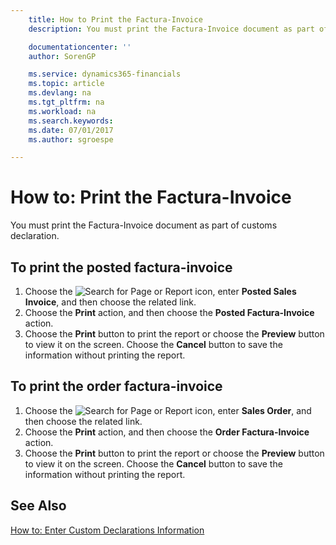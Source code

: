 ```yaml
---
    title: How to Print the Factura-Invoice
    description: You must print the Factura-Invoice document as part of customs declaration.

    documentationcenter: ''
    author: SorenGP

    ms.service: dynamics365-financials
    ms.topic: article
    ms.devlang: na
    ms.tgt_pltfrm: na
    ms.workload: na
    ms.search.keywords:
    ms.date: 07/01/2017
    ms.author: sgroespe

---
```

# How to: Print the Factura-Invoice
You must print the Factura-Invoice document as part of customs declaration.  

## To print the posted factura-invoice  

1.  Choose the ![Search for Page or Report](../../media/ui-search/search_small.png "Search for Page or Report icon") icon, enter **Posted Sales Invoice**, and then choose the related link.  
2.  Choose the **Print** action, and then choose the **Posted Factura-Invoice** action.  
3.  Choose the **Print** button to print the report or choose the **Preview** button to view it on the screen. Choose the **Cancel** button to save the information without printing the report.  

## To print the order factura-invoice  

1.  Choose the ![Search for Page or Report](../../media/ui-search/search_small.png "Search for Page or Report icon") icon, enter **Sales Order**, and then choose the related link.  
2.  Choose the **Print** action, and then choose the **Order Factura-Invoice** action.  
3.  Choose the **Print** button to print the report or choose the **Preview** button to view it on the screen. Choose the **Cancel** button to save the information without printing the report.  

## See Also  
[How to: Enter Custom Declarations Information](how-to-enter-custom-declarations-information.md)
